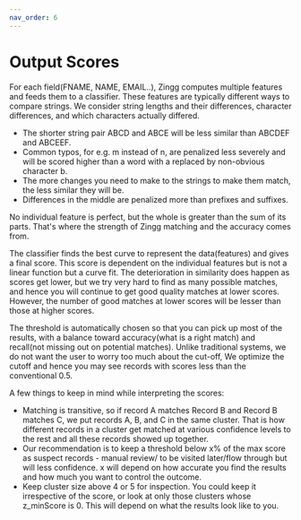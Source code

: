 ```yaml
---
nav_order: 6
---
```


# Output Scores

For each field(FNAME, NAME, EMAIL..), Zingg computes multiple features and feeds them to a classifier. These features are typically different ways to compare strings. We consider string lengths and their differences, character differences, and which characters actually differed.

* The shorter string pair ABCD and ABCE will be less similar than ABCDEF and ABCEEF.
* Common typos, for e.g. m instead of n, are penalized less severely and will be scored higher than a word with a replaced by non-obvious character b.
* The more changes you need to make to the strings to make them match, the less similar they will be.
* Differences in the middle are penalized more than prefixes and suffixes.

No individual feature is perfect, but the whole is greater than the sum of its parts. That's where the strength of Zingg matching and the accuracy comes from.

The classifier finds the best curve to represent the data(features) and gives a final score. This score is dependent on the individual features but is not a linear function but a curve fit. The deterioration in similarity does happen as scores get lower, but we try very hard to find as many possible matches, and hence you will continue to get good quality matches at lower scores. However, the number of good matches at lower scores will be lesser than those at higher scores.

The threshold is automatically chosen so that you can pick up most of the results, with a balance toward accuracy(what is a right match) and recall(not missing out on potential matches). Unlike traditional systems, we do not want the user to worry too much about the cut-off, We optimize the cutoff and hence you may see records with scores less than the conventional 0.5.

A few things to keep in mind while interpreting the scores:

* Matching is transitive, so if record A matches Record B and Record B matches C, we put records A, B, and C in the same cluster. That is how different records in a cluster get matched at various confidence levels to the rest and all these records showed up together.
* Our recommendation is to keep a threshold below x% of the max score as suspect records - manual review/ to be visited later/flow through but will less confidence. x will depend on how accurate you find the results and how much you want to control the outcome.
* Keep cluster size above 4 or 5 for inspection. You could keep it irrespective of the score, or look at only those clusters whose z\_minScore is 0. This will depend on what the results look like to you.
